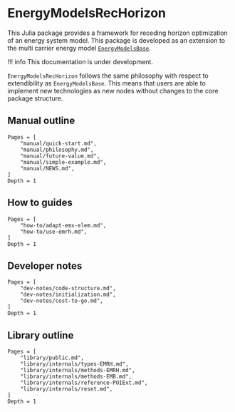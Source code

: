 # EnergyModelsRecHorizon

This Julia package provides a framework for receding horizon optimization of an energy system model.
This package is developed as an extension to the multi carrier energy model [`EnergyModelsBase`](https://energymodelsx.github.io/EnergyModelsBase.jl/).

!!! info
    This documentation is under development.

`EnergyModelsRecHorizon` follows the same philosophy with respect to extendibility as `EnergyModelsBase`.
This means that users are able to implement new technologies as new nodes without changes to the core package structure.

## Manual outline

```@contents
Pages = [
    "manual/quick-start.md",
    "manual/philosophy.md",
    "manual/future-value.md",
    "manual/simple-example.md",
    "manual/NEWS.md",
]
Depth = 1
```

## How to guides

```@contents
Pages = [
    "how-to/adapt-emx-elem.md",
    "how-to/use-emrh.md",
]
Depth = 1
```

## Developer notes

```@contents
Pages = [
    "dev-notes/code-structure.md",
    "dev-notes/initialization.md",
    "dev-notes/cost-to-go.md",
]
Depth = 1
```

## Library outline

```@contents
Pages = [
    "library/public.md",
    "library/internals/types-EMRH.md",
    "library/internals/methods-EMRH.md",
    "library/internals/methods-EMB.md",
    "library/internals/reference-POIExt.md",
    "library/internals/reset.md",
]
Depth = 1
```
